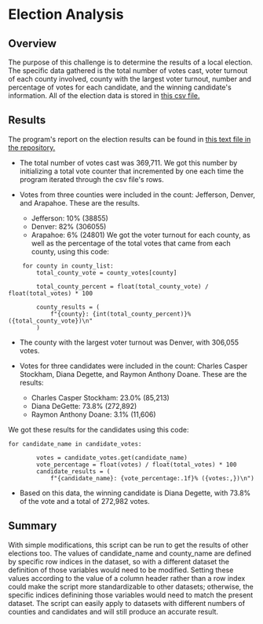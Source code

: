 # Election Analysis

## Overview

The purpose of this challenge is to determine the results of a local election. The specific data gathered is the total number of votes cast, voter turnout of each county involved, county with the largest voter turnout, number and percentage of votes for each candidate, and the winning candidate's information. All of the election data is stored in [this csv file.](resources/election_results.csv) 

## Results

The program's report on the election results can be found in [this text file in the repository.](analysis/election_analysis.txt)

* The total number of votes cast was 369,711. We got this number by initializing a total vote counter that incremented by one each time the program iterated through the csv file's rows.

* Votes from three counties were included in the count: Jefferson, Denver, and Arapahoe. These are the results.
  - Jefferson: 10% (38855)
  - Denver: 82% (306055)
  - Arapahoe: 6% (24801)
We got the voter turnout for each county, as well as the percentage of the total votes that came from each county, using this code:
```
    for county in county_list:
        total_county_vote = county_votes[county]

        total_county_percent = float(total_county_vote) / float(total_votes) * 100

        county_results = (
            f"{county}: {int(total_county_percent)}% ({total_county_vote})\n"
        )
```

* The county with the largest voter turnout was Denver, with 306,055 votes.

* Votes for three candidates were included in the count: Charles Casper Stockham, Diana Degette, and Raymon Anthony Doane. These are the results:
  - Charles Casper Stockham: 23.0% (85,213)
  - Diana DeGette: 73.8% (272,892)
  - Raymon Anthony Doane: 3.1% (11,606)

We got these results for the candidates using this code:
```
for candidate_name in candidate_votes:

        votes = candidate_votes.get(candidate_name)
        vote_percentage = float(votes) / float(total_votes) * 100
        candidate_results = (
            f"{candidate_name}: {vote_percentage:.1f}% ({votes:,})\n")
```

* Based on this data, the winning candidate is Diana Degette, with 73.8% of the vote and a total of 272,982 votes.

## Summary

With simple modifications, this script can be run to get the results of other elections too. The values of candidate_name and county_name are defined by specific row indices in the dataset, so with a different dataset the definition of those variables would need to be modified. Setting these values according to the value of a column header rather than a row index could make the script more standardizable to other datasets; otherwise, the specific indices definining those variables would need to match the present dataset. The script can easily apply to datasets with different numbers of counties and candidates and will still produce an accurate result. 
